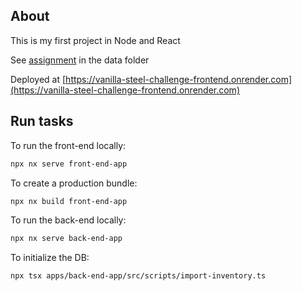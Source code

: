 ## About

This is my first project in Node and React

See [assignment](https://github.com/aletar89/vanilla-steel-challenge/blob/main/data/Full%20Stack%20Developer%20-%20Coding%20Challenge.pdf) in the data folder

Deployed at [https://vanilla-steel-challenge-frontend.onrender.com](https://vanilla-steel-challenge-frontend.onrender.com)

## Run tasks

To run the front-end locally:

```sh
npx nx serve front-end-app
```

To create a production bundle:

```sh
npx nx build front-end-app
```

To run the back-end locally:

```sh
npx nx serve back-end-app
```

To initialize the DB:
```sd
npx tsx apps/back-end-app/src/scripts/import-inventory.ts
```
